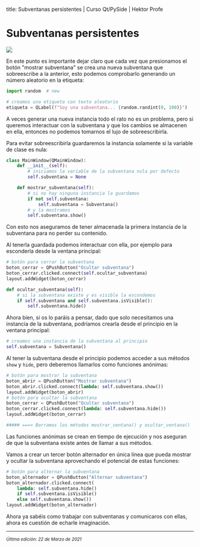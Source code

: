 title: Subventanas persistentes | Curso Qt/PySide | Hektor Profe

# Subventanas persistentes

<img src="{{cdn}}/pyside/29.gif">

En este punto es importante dejar claro que cada vez que presionamos el botón "mostrar subventana" se crea una nueva subventana que sobreescribe a la anterior, esto podemos comprobarlo generando un número aleatorio en la etiqueta:

```python
import random  # new

# creamos una etiqueta con texto aleatorio
etiqueta = QLabel(f"Soy una subventana... {random.randint(0, 100)}")
```

A veces generar una nueva instancia todo el rato no es un problema, pero si queremos interactuar con la subventana y que los cambios se almacenen en ella, entonces no podemos tomarnos el lujo de sobreescribirla.

Para evitar sobreescribirla guardaremos la instancia solamente si la variable de clase es nula:

```python
class MainWindow(QMainWindow):
    def __init__(self):
        # iniciamos la variable de la subventana nula por defecto
        self.subventana = None

    def mostrar_subventana(self):
        # si no hay ninguna instancia la guardamos
        if not self.subventana:
            self.subventana = Subventana()
        # y la mostramos
        self.subventana.show()
```

Con esto nos aseguramos de tener almacenada la primera instancia de la subventana para no perder su contenido.

Al tenerla guardada podemos interactuar con ella, por ejemplo para esconderla desde la ventana principal:

```python
# botón para cerrar la subventana
boton_cerrar = QPushButton("Ocultar subventana")
boton_cerrar.clicked.connect(self.ocultar_subventana)
layout.addWidget(boton_cerrar)

def ocultar_subventana(self):
    # si la subventana existe y es visible la escondemos
    if self.subventana and self.subventana.isVisible():
        self.subventana.hide()
```

Ahora bien, si os lo paráis a pensar, dado que solo necesitamos una instancia de la subventana, podríamos crearla desde el principio en la ventana principal:

```python
# creamos una instancia de la subventana al principio
self.subventana = Subventana()
```

Al tener la subventana desde el principio podemos acceder a sus métodos `show` y `hide`, pero deberemos llamarlos como funciones anónimas:

```python
# botón para mostrar la subventana
boton_abrir = QPushButton("Mostrar subventana")
boton_abrir.clicked.connect(lambda: self.subventana.show())
layout.addWidget(boton_abrir)
# botón para ocultar la subventana
boton_cerrar = QPushButton("Ocultar subventana")
boton_cerrar.clicked.connect(lambda: self.subventana.hide())
layout.addWidget(boton_cerrar)

##### ===> Borramos los métodos mostrar_ventana() y ocultar_ventana()
```

Las funciones anónimas se crean en tiempo de ejecución y nos aseguran de que la subventana existe antes de llamar a sus métodos.

Vamos a crear un tercer botón alternador en única línea que pueda mostrar y ocultar la subventana aprovechando el potencial de estas funciones:

```python
# botón para alternar la subventana
boton_alternador = QPushButton("Alternar subventana")
boton_alternador.clicked.connect(
    lambda: self.subventana.hide()
    if self.subventana.isVisible()
    else self.subventana.show())
layout.addWidget(boton_alternador)
```

Ahora ya sabéis como trabajar con subventanas y comunicaros con ellas, ahora es cuestión de echarle imaginación.


___
<small class="edited"><i>Última edición: 22 de Marzo de 2021</i></small>